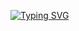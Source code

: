 [![Typing SVG](https://readme-typing-svg.demolab.com?font=Fira+Code&pause=1000&random=false&width=435&lines=nmap+-sV+-sC+192.168.42.53)](https://git.io/typing-svg)

